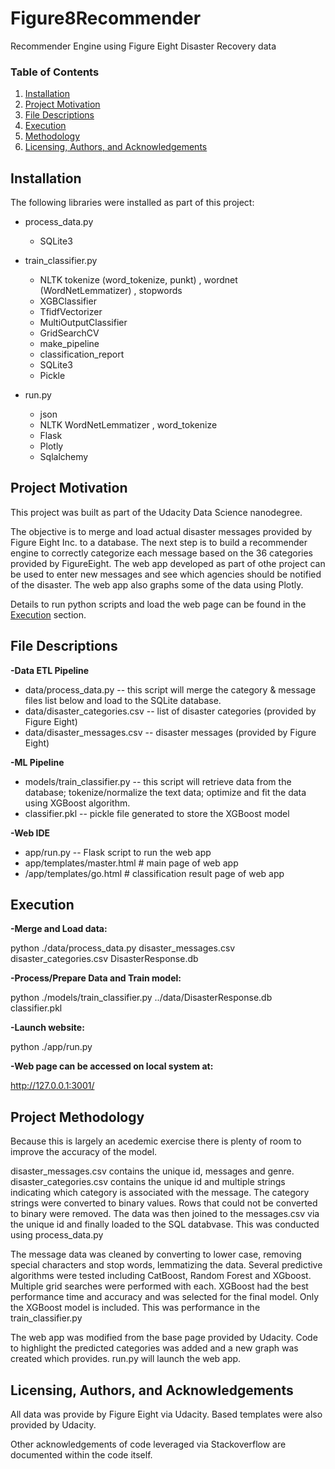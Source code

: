 # Figure8Recommender
Recommender Engine using Figure Eight Disaster Recovery data

### Table of Contents

1. [Installation](#installation)
2. [Project Motivation](#motivation)
3. [File Descriptions](#files)
4. [Execution](#execution)
5. [Methodology](#results)
6. [Licensing, Authors, and Acknowledgements](#licensing)

## Installation <a name="installation"></a>

The following libraries were installed as part of this project:
 - process_data.py
   - SQLite3
        
- train_classifier.py 
  - NLTK tokenize (word_tokenize, punkt) , wordnet (WordNetLemmatizer) , stopwords 
  - XGBClassifier  
  - TfidfVectorizer
  - MultiOutputClassifier
  - GridSearchCV
  - make_pipeline
  - classification_report 
  - SQLite3
  - Pickle

- run.py
  -  json
  -  NLTK WordNetLemmatizer , word_tokenize
  -  Flask
  -  Plotly
  -  Sqlalchemy


        
## Project Motivation <a name="motivation"></a>
  This project was built as part of the Udacity Data Science nanodegree.
  
  The objective is to merge and load actual disaster messages provided by Figure Eight Inc. to a database. The next step is to build a recommender engine to correctly categorize each message based on the 36 categories provided by FigureEight. The web app developed as part of othe project can be used to enter new messages and see which agencies should be notified of the disaster.  The web app also graphs some of the data using Plotly.
  
  Details to run python scripts and load the web page can be found in the [Execution](#execution) section. 
  
  
## File Descriptions <a name="files"></a>
**-Data ETL Pipeline**
 - data/process_data.py -- this script will merge the category & message files list below and load to the SQLite database.
 - data/disaster_categories.csv  -- list of disaster categories (provided by Figure Eight)
 - data/disaster_messages.csv  -- disaster messages (provided by Figure Eight)
 
**-ML Pipeline**
- models/train_classifier.py -- this script will retrieve data from the database; tokenize/normalize the text data; optimize and fit the data using XGBoost algorithm. 
- classifier.pkl -- pickle file generated to store the XGBoost model


**-Web IDE**
 - app/run.py -- Flask script to run the web app
 - app/templates/master.html  # main page of web app
 - /app/templates/go.html  # classification result page of web app

## Execution <a name = "execution"></a>
**-Merge and Load data:**

python ./data/process_data.py disaster_messages.csv disaster_categories.csv DisasterResponse.db

**-Process/Prepare Data and Train model:**

python ./models/train_classifier.py ../data/DisasterResponse.db classifier.pkl

**-Launch website:**

python ./app/run.py

**-Web page can be accessed on local system at:**

http://127.0.0.1:3001/


## Project Methodology <a name="results"></a>

Because this is largely an acedemic exercise there is plenty of room to improve the accuracy of the model. 

disaster_messages.csv contains the unique id, messages and genre.  disaster_categories.csv contains the unique id and multiple strings indicating which category is associated with the message. The category strings were converted to binary values. Rows that could not be converted to binary were removed. The data was then joined to the messages.csv via the unique id and finally loaded to the SQL databvase. This was conducted using process_data.py

The message data was cleaned by converting to lower case, removing special characters and stop words, lemmatizing the data. Several predictive algorithms were tested including CatBoost, Random Forest and XGboost. Multiple grid searches were performed with each. XGBoost had the best performance time and accuracy and was selected for the final model. Only the XGBoost model is included. This was performance in the train_classifier.py

The web app was modified from the base page provided by Udacity. Code to highlight the predicted categories was added and a new graph was created which provides. run.py will launch the web app. 


## Licensing, Authors, and Acknowledgements <a name="licensing"></a>
All data was provide by Figure Eight via Udacity.  Based templates were also provided by Udacity. 

Other acknowledgements of code leveraged via Stackoverflow are documented within the code itself. 



